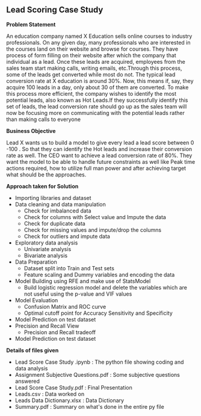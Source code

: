 **Lead Scoring Case Study**
-----------------------------

**Problem Statement**

An education company named X Education sells online courses to industry professionals. On any given day, many professionals who are interested in the courses land on their website and browse for courses. They have process of form filling on their website after which the company that individual as a lead. Once these leads are acquired, employees from the sales team start making calls, writing emails, etc.Through this process, some of the leads get converted while most do not. The typical lead conversion rate at X education is around 30%. Now, this means if, say, they acquire 100 leads in a day, only about 30 of them are converted. To make this process more efficient, the company wishes to identify the most potential leads, also known as Hot Leads.If they successfully identify this set of leads, the lead conversion rate should go up as the sales team will now be focusing more on communicating with the potential leads rather than making calls to everyone

**Business Objective**

Lead X wants us to build a model to give every lead a lead score between 0 -100 . So that they can identify the Hot leads and increase their conversion rate as well. The CEO want to achieve a lead conversion rate of 80%. They want the model to be able to handle future constraints as well like Peak time actions required, how to utilize full man power and after achieving target what should be the approaches.

**Approach taken for Solution**

 - Importing libraries and dataset
 - Data cleaning and data manipulation
    - Check for imbalanced data
    - Check for columns with Select value and Impute the data
    - Check for duplicate data
    - Check for  missing values and impute/drop the columns
    - Check for outliers and impute data
 - Exploratory data analysis
   - Univariate analysis
   - Bivariate analysis
 - Data Preparation
   - Dataset split into Train and Test sets
   - Feature scaling and Dummy variables and encoding the data
 - Model Building using RFE and make use of StatsModel
   - Build logistic regression model and delete the variables which are not useful using the p-value and VIF values
 - Model Evaluation
   - Confusion Matrix and ROC curve
   - Optimal cutoff point for Accuracy Sensitivity and Specificity	
 - Model Prediction on test dataset
 - Precision and Recall View
   - Precision and Recall tradeoff
 - Model Prediction on test dataset

**Details of files given**

- Lead Score Case Study .ipynb : The python file showing coding and data analysis
- Assignment Subjective Questions.pdf : Some subjective questions answered
- Lead Score Case Study.pdf : Final Presentation
- Leads.csv : Data worked on
- Leads Data Dictionary.xlsx : Data Dictionary
- Summary.pdf : Summary on what's done in the entire py file


